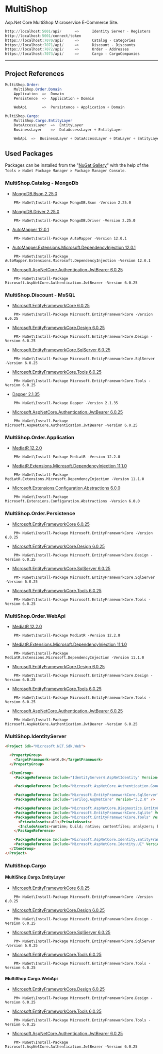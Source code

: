 # MultiShop
Asp.Net Core MultiShop Microservice E-Commerce Site.

```py
http://localhost:5001/api/      =>      Identity Server - Registers
http://localhost:5001/connect/token
https://localhost:7070/api/     =>      Catalog - Categories
https://localhost:7071/api/     =>      Discount - Discounts
https://localhost:7072/api/     =>      Order - Addresses
https://localhost:7073/api/     =>      Cargo - CargoCompanies
```
-----

## Project References
```cs
MultiShop.Order:
    MultiShop.Order.Domain
    Application  =>  Domain
    Persistence  =>  Application + Domain
    
    WebApi       =>  Persistence + Application + Domain
```
```cs
MultiShop.Cargo:
    MultiShop.Cargo.EntityLayer
    DataAccessLayer  =>  EntityLayer
    BusinessLayer    =>  DataAccessLayer + EntityLayer

    WebApi  =>  BusinessLayer + DataAccessLayer + DtoLayer + EntityLayer
```

## Used Packages
Packages can be installed from the "[NuGet Gallery](https://www.nuget.org/packages/Microsoft.AspNet.Identity.Core)" with the help of the `Tools > NuGet Package Manager > Package Manager Console`.

### MultiShop.Catalog - MongoDb
- [MongoDB.Bson 2.25.0](https://www.nuget.org/packages/MongoDB.Bson/2.25.0)
```
    PM> NuGet\Install-Package MongoDB.Bson -Version 2.25.0
```
- [MongoDB.Driver 2.25.0](https://www.nuget.org/packages/MongoDB.Driver/2.25.0)
```
    PM> NuGet\Install-Package MongoDB.Driver -Version 2.25.0
```

- [AutoMapper 12.0.1](https://www.nuget.org/packages/AutoMapper/12.0.1)
```
    PM> NuGet\Install-Package AutoMapper -Version 12.0.1
```
- [AutoMapper.Extensions.Microsoft.DependencyInjection 12.0.1](https://nuget.org/packages/AutoMapper.Extensions.Microsoft.DependencyInjection/12.0.1)
```
    PM> NuGet\Install-Package AutoMapper.Extensions.Microsoft.DependencyInjection -Version 12.0.1
```

- [Microsoft.AspNetCore.Authentication.JwtBearer 6.0.25](https://www.nuget.org/packages/Microsoft.AspNetCore.Authentication.JwtBearer/6.0.25)
```
    PM> NuGet\Install-Package Microsoft.AspNetCore.Authentication.JwtBearer -Version 6.0.25
```

### MultiShop.Discount - MsSQL
- [Microsoft.EntityFrameworkCore 6.0.25](https://www.nuget.org/packages/Microsoft.EntityFrameworkCore/6.0.25)
```
    PM> NuGet\Install-Package Microsoft.EntityFrameworkCore -Version 6.0.25
```
- [Microsoft.EntityFrameworkCore.Design 6.0.25](https://www.nuget.org/packages/Microsoft.EntityFrameworkCore.Design/6.0.25)
```
    PM> NuGet\Install-Package Microsoft.EntityFrameworkCore.Design -Version 6.0.25
```
- [Microsoft.EntityFrameworkCore.SqlServer 6.0.25](https://www.nuget.org/packages/Microsoft.EntityFrameworkCore.SqlServer/6.0.25)
```
    PM> NuGet\Install-Package Microsoft.EntityFrameworkCore.SqlServer -Version 6.0.25
```
- [Microsoft.EntityFrameworkCore.Tools 6.0.25](https://www.nuget.org/packages/Microsoft.EntityFrameworkCore.Tools/6.0.25)
```
    PM> NuGet\Install-Package Microsoft.EntityFrameworkCore.Tools -Version 6.0.25
```

- [Dapper 2.1.35](https://www.nuget.org/packages/Dapper/2.1.35)
```
    PM> NuGet\Install-Package Dapper -Version 2.1.35
```

- [Microsoft.AspNetCore.Authentication.JwtBearer 6.0.25](https://www.nuget.org/packages/Microsoft.AspNetCore.Authentication.JwtBearer/6.0.25)
```
    PM> NuGet\Install-Package Microsoft.AspNetCore.Authentication.JwtBearer -Version 6.0.25
```

### MultiShop.Order.Application
- [MediatR 12.2.0](https://www.nuget.org/packages/MediatR/12.2.0)
```
    PM> NuGet\Install-Package MediatR -Version 12.2.0
```
- [MediatR.Extensions.Microsoft.DependencyInjection 11.1.0](https://www.nuget.org/packages/MediatR.Extensions.Microsoft.DependencyInjection/11.1.0)
```
    PM> NuGet\Install-Package MediatR.Extensions.Microsoft.DependencyInjection -Version 11.1.0
```
- [Microsoft.Extensions.Configuration.Abstractions 6.0.0](https://www.nuget.org/packages/Microsoft.Extensions.Configuration.Abstractions/6.0.0)
```
    PM> NuGet\Install-Package Microsoft.Extensions.Configuration.Abstractions -Version 6.0.0
```

### MultiShop.Order.Persistence
- [Microsoft.EntityFrameworkCore 6.0.25](https://www.nuget.org/packages/Microsoft.EntityFrameworkCore/6.0.25)
```
    PM> NuGet\Install-Package Microsoft.EntityFrameworkCore -Version 6.0.25
```
- [Microsoft.EntityFrameworkCore.Design 6.0.25](https://www.nuget.org/packages/Microsoft.EntityFrameworkCore.Design/6.0.25)
```
    PM> NuGet\Install-Package Microsoft.EntityFrameworkCore.Design -Version 6.0.25
```
- [Microsoft.EntityFrameworkCore.SqlServer 6.0.25](https://www.nuget.org/packages/Microsoft.EntityFrameworkCore.SqlServer/6.0.25)
```
    PM> NuGet\Install-Package Microsoft.EntityFrameworkCore.SqlServer -Version 6.0.25
```
- [Microsoft.EntityFrameworkCore.Tools 6.0.25](https://www.nuget.org/packages/Microsoft.EntityFrameworkCore.Tools/6.0.25)
```
    PM> NuGet\Install-Package Microsoft.EntityFrameworkCore.Tools -Version 6.0.25
```

### MultiShop.Order.WebApi
- [MediatR 12.2.0](https://www.nuget.org/packages/MediatR/12.2.0)
```
    PM> NuGet\Install-Package MediatR -Version 12.2.0
```
- [MediatR.Extensions.Microsoft.DependencyInjection 11.1.0](https://www.nuget.org/packages/MediatR.Extensions.Microsoft.DependencyInjection/11.1.0)
```
    PM> NuGet\Install-Package MediatR.Extensions.Microsoft.DependencyInjection -Version 11.1.0
```
- [Microsoft.EntityFrameworkCore.Design 6.0.25](https://www.nuget.org/packages/Microsoft.EntityFrameworkCore.Design/6.0.25)
```
    PM> NuGet\Install-Package Microsoft.EntityFrameworkCore.Design -Version 6.0.25
```
- [Microsoft.EntityFrameworkCore.Tools 6.0.25](https://www.nuget.org/packages/Microsoft.EntityFrameworkCore.Tools/6.0.25)
```
    PM> NuGet\Install-Package Microsoft.EntityFrameworkCore.Tools -Version 6.0.25
```

- [Microsoft.AspNetCore.Authentication.JwtBearer 6.0.25](https://www.nuget.org/packages/Microsoft.AspNetCore.Authentication.JwtBearer/6.0.25)
```
    PM> NuGet\Install-Package Microsoft.AspNetCore.Authentication.JwtBearer -Version 6.0.25
```

### MultiShop.IdentityServer
```html
<Project Sdk="Microsoft.NET.Sdk.Web">

  <PropertyGroup>
    <TargetFramework>net6.0</TargetFramework>
  </PropertyGroup>

  <ItemGroup>
    <PackageReference Include="IdentityServer4.AspNetIdentity" Version="4.0.0" />

    <PackageReference Include="Microsoft.AspNetCore.Authentication.Google" Version="6.0.25" />

    <PackageReference Include="Microsoft.EntityFrameworkCore.SqlServer" Version="6.0.25" />
    <PackageReference Include="Serilog.AspNetCore" Version="3.2.0" />

    <PackageReference Include="Microsoft.AspNetCore.Diagnostics.EntityFrameworkCore" Version="6.0.25" />
    <PackageReference Include="Microsoft.EntityFrameworkCore.Sqlite" Version="3.1.5" />
    <PackageReference Include="Microsoft.EntityFrameworkCore.Tools" Version="6.0.25">
      <PrivateAssets>all</PrivateAssets>
      <IncludeAssets>runtime; build; native; contentfiles; analyzers; buildtransitive</IncludeAssets>
    </PackageReference>

    <PackageReference Include="Microsoft.AspNetCore.Identity.EntityFrameworkCore" Version="6.0.25" />
    <PackageReference Include="Microsoft.AspNetCore.Identity.UI" Version="6.0.25" />
  </ItemGroup>
</Project>
```

### MultiShop.Cargo
#### MultiShop.Cargo.EntityLayer
- [Microsoft.EntityFrameworkCore 6.0.25](https://www.nuget.org/packages/Microsoft.EntityFrameworkCore/6.0.25)
```
    PM> NuGet\Install-Package Microsoft.EntityFrameworkCore -Version 6.0.25
```
- [Microsoft.EntityFrameworkCore.Design 6.0.25](https://www.nuget.org/packages/Microsoft.EntityFrameworkCore.Design/6.0.25)
```
    PM> NuGet\Install-Package Microsoft.EntityFrameworkCore.Design -Version 6.0.25
```
- [Microsoft.EntityFrameworkCore.SqlServer 6.0.25](https://www.nuget.org/packages/Microsoft.EntityFrameworkCore.SqlServer/6.0.25)
```
    PM> NuGet\Install-Package Microsoft.EntityFrameworkCore.SqlServer -Version 6.0.25
```
- [Microsoft.EntityFrameworkCore.Tools 6.0.25](https://www.nuget.org/packages/Microsoft.EntityFrameworkCore.Tools/6.0.25)
```
    PM> NuGet\Install-Package Microsoft.EntityFrameworkCore.Tools -Version 6.0.25
```

#### MultiShop.Cargo.WebApi
- [Microsoft.EntityFrameworkCore.Design 6.0.25](https://www.nuget.org/packages/Microsoft.EntityFrameworkCore.Design/6.0.25)
```
    PM> NuGet\Install-Package Microsoft.EntityFrameworkCore.Design -Version 6.0.25
```
- [Microsoft.EntityFrameworkCore.Tools 6.0.25](https://www.nuget.org/packages/Microsoft.EntityFrameworkCore.Tools/6.0.25)
```
    PM> NuGet\Install-Package Microsoft.EntityFrameworkCore.Tools -Version 6.0.25
```

- [Microsoft.AspNetCore.Authentication.JwtBearer 6.0.25](https://www.nuget.org/packages/Microsoft.AspNetCore.Authentication.JwtBearer/6.0.25)
```
    PM> NuGet\Install-Package Microsoft.AspNetCore.Authentication.JwtBearer -Version 6.0.25
```